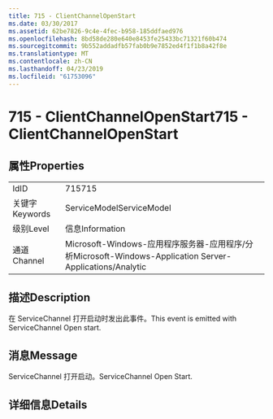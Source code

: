 ```yaml
---
title: 715 - ClientChannelOpenStart
ms.date: 03/30/2017
ms.assetid: 62be7826-9c4e-4fec-b958-185ddfaed976
ms.openlocfilehash: 8bd58de280e640e8453fe25433bc71321f60b474
ms.sourcegitcommit: 9b552addadfb57fab0b9e7852ed4f1f1b8a42f8e
ms.translationtype: MT
ms.contentlocale: zh-CN
ms.lasthandoff: 04/23/2019
ms.locfileid: "61753096"
---
```

# <a name="715---clientchannelopenstart"></a><span data-ttu-id="efa03-102">715 - ClientChannelOpenStart</span><span class="sxs-lookup"><span data-stu-id="efa03-102">715 - ClientChannelOpenStart</span></span>
## <a name="properties"></a><span data-ttu-id="efa03-103">属性</span><span class="sxs-lookup"><span data-stu-id="efa03-103">Properties</span></span>  
  
|||  
|-|-|  
|<span data-ttu-id="efa03-104">Id</span><span class="sxs-lookup"><span data-stu-id="efa03-104">ID</span></span>|<span data-ttu-id="efa03-105">715</span><span class="sxs-lookup"><span data-stu-id="efa03-105">715</span></span>|  
|<span data-ttu-id="efa03-106">关键字</span><span class="sxs-lookup"><span data-stu-id="efa03-106">Keywords</span></span>|<span data-ttu-id="efa03-107">ServiceModel</span><span class="sxs-lookup"><span data-stu-id="efa03-107">ServiceModel</span></span>|  
|<span data-ttu-id="efa03-108">级别</span><span class="sxs-lookup"><span data-stu-id="efa03-108">Level</span></span>|<span data-ttu-id="efa03-109">信息</span><span class="sxs-lookup"><span data-stu-id="efa03-109">Information</span></span>|  
|<span data-ttu-id="efa03-110">通道</span><span class="sxs-lookup"><span data-stu-id="efa03-110">Channel</span></span>|<span data-ttu-id="efa03-111">Microsoft-Windows-应用程序服务器-应用程序/分析</span><span class="sxs-lookup"><span data-stu-id="efa03-111">Microsoft-Windows-Application Server-Applications/Analytic</span></span>|  
  
## <a name="description"></a><span data-ttu-id="efa03-112">描述</span><span class="sxs-lookup"><span data-stu-id="efa03-112">Description</span></span>  
 <span data-ttu-id="efa03-113">在 ServiceChannel 打开启动时发出此事件。</span><span class="sxs-lookup"><span data-stu-id="efa03-113">This event is emitted with ServiceChannel Open start.</span></span>  
  
## <a name="message"></a><span data-ttu-id="efa03-114">消息</span><span class="sxs-lookup"><span data-stu-id="efa03-114">Message</span></span>  
 <span data-ttu-id="efa03-115">ServiceChannel 打开启动。</span><span class="sxs-lookup"><span data-stu-id="efa03-115">ServiceChannel Open Start.</span></span>  
  
## <a name="details"></a><span data-ttu-id="efa03-116">详细信息</span><span class="sxs-lookup"><span data-stu-id="efa03-116">Details</span></span>
